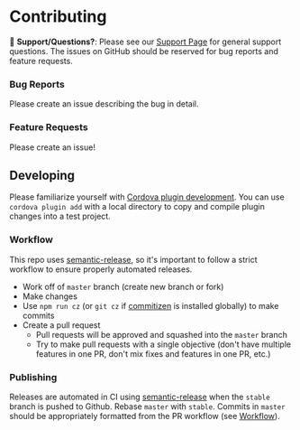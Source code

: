 # Contributing
:mega: **Support/Questions?**: Please see our [Support Page](https://ionicframework.com/support) for general support questions. The issues on GitHub should be reserved for bug reports and feature requests.
### Bug Reports
Please create an issue describing the bug in detail.
### Feature Requests
Please create an issue!
## Developing
Please familiarize yourself with [Cordova plugin development](https://cordova.apache.org/docs/en/latest/guide/hybrid/plugins/).
You can use `cordova plugin add` with a local directory to copy and compile plugin changes into a test project.
### Workflow
This repo uses [semantic-release](https://github.com/semantic-release/semantic-release), so it's important to follow a strict workflow to ensure properly automated releases.
* Work off of `master` branch (create new branch or fork)
* Make changes
* Use `npm run cz` (or `git cz` if [commitizen](https://github.com/commitizen/cz-cli) is installed globally) to make commits
* Create a pull request
    * Pull requests will be approved and squashed into the `master` branch
    * Try to make pull requests with a single objective (don't have multiple features in one PR, don't mix fixes and features in one PR, etc.)
### Publishing
Releases are automated in CI using [semantic-release](https://github.com/semantic-release/semantic-release) when the `stable` branch is pushed to Github. Rebase `master` with `stable`. Commits in `master` should be appropriately formatted from the PR workflow (see [Workflow](#workflow)).
